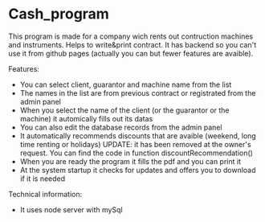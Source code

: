 # Cash_program
This program is made for a company wich rents out contruction machines and instruments.
Helps to write&amp;print contract. It has backend so you can't use it from github pages (actually you can but fewer features are avaible).

Features:
- You can select client, guarantor and machine name from the list
- The names in the list are from previous contract or registrated from the admin panel
- When you select the name of the client (or the guarantor or the machine) it automically fills out its datas
- You can also edit the database records from the admin panel
- It automatically recommends discounts that are avaible (weekend, long time renting or holidays) UPDATE: it has been removed at the owner's request. You can find the code in function discountRecommendation()
- When you are ready the program it fills the pdf and you can print it
- At the system startup it checks for updates and offers you to download if it is needed

Technical information:
- It uses node server with mySql
